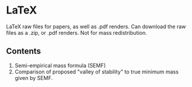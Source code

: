 # LaTeX
LaTeX raw files for papers, as well as .pdf renders. Can download the raw files as a .zip, or .pdf renders. Not for mass redistribution.

## Contents
1. Semi-empirical mass formula (SEMF)
  1. Comparison of proposed "valley of stability" to true minimum mass given by SEMF.
